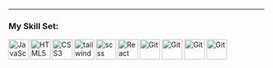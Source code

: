 ---

### My Skill Set:
<img align="left" alt="JavaScript" width="40px" src="https://skillicons.dev/icons?i=javascript&theme=dark" />
<img align="left" alt="HTML5" width="40px" src="https://skillicons.dev/icons?i=html&theme=dark" />
<img align="left" alt="CSS3" width="40px" src="https://skillicons.dev/icons?i=css&theme=dark" />
<img align="left" alt="tail wind css" width="40px" src="https://skillicons.dev/icons?i=tailwind&theme=dark" />
<img align="left" alt="scss" width="40px" src="https://skillicons.dev/icons?i=scss&theme=dark" />
<img align="left" alt="React" width="40px" src="https://skillicons.dev/icons?i=react&theme=dark" />
<img align="" alt="Git" width="40px" src="https://skillicons.dev/icons?i=git&theme=dark" />
<img align="" alt="Git" width="40px" src="https://skillicons.dev/icons?i=figma&theme=dark" />
<img align="" alt="Git" width="40px" src="https://skillicons.dev/icons?i=figma&theme=dark" />
<img align="" alt="Git" width="40px" src="https://skillicons.dev/icons?i=figma&theme=dark" />





[mail]: falin.2025@mail.ru

<br>
<br>
